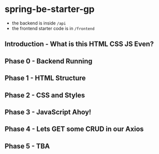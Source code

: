 # spring-be-starter-gp

- the backend is inside `/api`
- the frontend starter code is in `/frontend`

## Introduction - What is this HTML CSS JS Even?

## Phase 0 - Backend Running

## Phase 1 - HTML Structure

## Phase 2 - CSS and Styles

## Phase 3 - JavaScript Ahoy!

## Phase 4 - Lets GET some CRUD in our Axios

## Phase 5 - TBA
